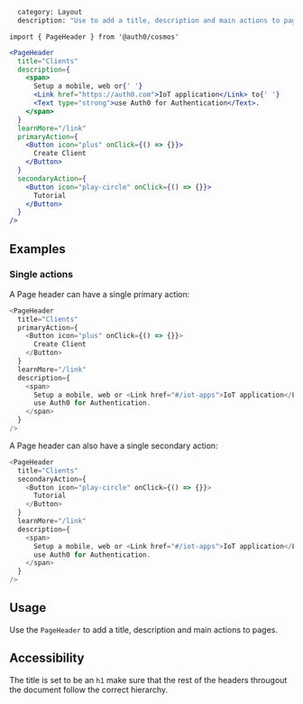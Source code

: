 ```meta
  category: Layout
  description: "Use to add a title, description and main actions to pages."
```

`import { PageHeader } from '@auth0/cosmos'`

```jsx
<PageHeader
  title="Clients"
  description={
    <span>
      Setup a mobile, web or{' '}
      <Link href="https://auth0.com">IoT application</Link> to{' '}
      <Text type="strong">use Auth0 for Authentication</Text>.
    </span>
  }
  learnMore="/link"
  primaryAction={
    <Button icon="plus" onClick={() => {}}>
      Create Client
    </Button>
  }
  secondaryAction={
    <Button icon="play-circle" onClick={() => {}}>
      Tutorial
    </Button>
  }
/>
```

## Examples

### Single actions

A Page header can have a single primary action:

```js
<PageHeader
  title="Clients"
  primaryAction={
    <Button icon="plus" onClick={() => {}}>
      Create Client
    </Button>
  }
  learnMore="/link"
  description={
    <span>
      Setup a mobile, web or <Link href="#/iot-apps">IoT application</Link> to
      use Auth0 for Authentication.
    </span>
  }
/>
```

A Page header can also have a single secondary action:

```js
<PageHeader
  title="Clients"
  secondaryAction={
    <Button icon="play-circle" onClick={() => {}}>
      Tutorial
    </Button>
  }
  learnMore="/link"
  description={
    <span>
      Setup a mobile, web or <Link href="#/iot-apps">IoT application</Link> to
      use Auth0 for Authentication.
    </span>
  }
/>
```

## Usage

Use the `PageHeader` to add a title, description and main actions to pages.

<!-- This component should be placed within the `PageLayout.Header` layout to have the correct spacing between the header of the page and the content. -->

## Accessibility

The title is set to be an `h1` make sure that the rest of the headers througout the document follow the correct hierarchy.

<!-- The `PageHeader` should be placed within the `<main>` area. -->
